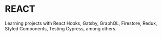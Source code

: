 # REACT
Learning projects with React Hooks, Gatsby, GraphQL, Firestore, Redux, Styled Components, Testing Cypress, among others.
